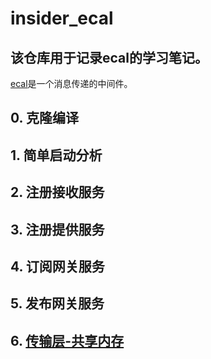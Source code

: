 # insider_ecal

## 该仓库用于记录ecal的学习笔记。
[ecal](https://github.com/eclipse-ecal/ecal/)是一个消息传递的中间件。  

## 0. 克隆编译
## 1. 简单启动分析
## 2. 注册接收服务
## 3. 注册提供服务
## 4. 订阅网关服务
## 5. 发布网关服务
## 6. [传输层-共享内存](https://github.com/KanonWY/insider_ecal/blob/main/doc/%E4%BC%A0%E8%BE%93%E5%B1%82_%E5%85%B1%E4%BA%AB%E5%86%85%E5%AD%98.md)
